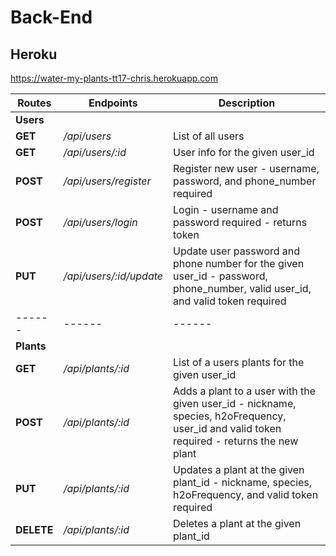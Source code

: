 # Back-End

## Heroku

https://water-my-plants-tt17-chris.herokuapp.com

| Routes     | Endpoints               | Description                                                                                                                               |
| ---------- | ----------------------- | ----------------------------------------------------------------------------------------------------------------------------------------- |
| **Users**  |                         |                                                                                                                                           |
| **GET**    | _/api/users_            | List of all users                                                                                                                         |
| **GET**    | _/api/users/:id_        | User info for the given user_id                                                                                                           |
| **POST**   | _/api/users/register_   | Register new user - username, password, and phone_number required                                                                         |
| **POST**   | _/api/users/login_      | Login - username and password required - returns token                                                                                    |
| **PUT**    | _/api/users/:id/update_ | Update user password and phone number for the given user_id - password, phone_number, valid user_id, and valid token required             |
| ------     | ------                  | ------                                                                                                                                    |
| **Plants** |                         |                                                                                                                                           |
| **GET**    | _/api/plants/:id_       | List of a users plants for the given user_id                                                                                              |
| **POST**   | _/api/plants/:id_       | Adds a plant to a user with the given user_id - nickname, species, h2oFrequency, user_id and valid token required - returns the new plant |
| **PUT**    | _/api/plants/:id_       | Updates a plant at the given plant_id - nickname, species, h2oFrequency, and valid token required                                         |
| **DELETE** | _/api/plants/:id_       | Deletes a plant at the given plant_id                                                                                                     |
